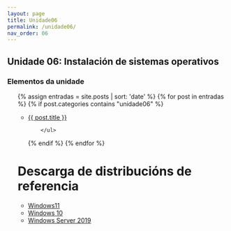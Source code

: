 ```yaml
---
layout: page
title: Unidade06
permalink: /unidade06/
nav_order: 06
---
```

Unidade 06: Instalación de sistemas operativos
--- 

<h3>Elementos da unidade</h3>


<ul>
 {% assign entradas = site.posts | sort: 'date' %}
  {% for post in entradas %}
   {% if post.categories contains "unidade06" %}
        <ul>
          <li>
             <a class="post-link" href="{{ post.url | prepend: site.baseurl }}">{{ post.title }}</a>
          </li>
          
        </ul>
   {% endif %}
  {% endfor %}
</ul>

# Descarga de distribucións de referencia 
* [Windows11](https://www.microsoft.com/en-us/evalcenter/evaluate-windows-11-enterprise)
* [Windows 10]()
* [Windows Server 2019](https://www.microsoft.com/es-es/evalcenter/download-windows-server-2019)
